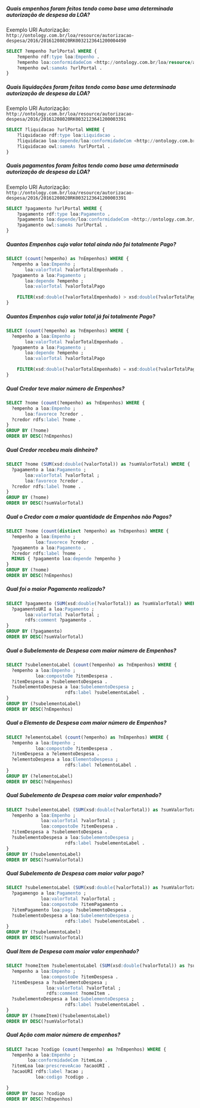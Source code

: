 ##### Quais empenhos foram feitos tendo como base uma determinada autorização de despesa da LOA?

Exemplo URI Autorização: `http://ontology.com.br/loa/resource/autorizacao-despesa/2016/20161208020RK0032123641200004490`

``` sql
SELECT ?empenho ?urlPortal WHERE {
    ?empenho rdf:type loa:Empenho .
	?empenho loa:conformidadeCom <http://ontology.com.br/loa/resource/autorizacao-despesa/2016/20161208020RK0032123641200004490> .
    ?empenho owl:sameAs ?urlPortal .
}
```

##### Quais liquidações foram feitas tendo como base uma determinada autorização de despesa da LOA?

Exemplo URI Autorização: `http://ontology.com.br/loa/resource/autorizacao-despesa/2016/20161208020RK0032123641200003391`

``` sql
SELECT ?liquidacao ?urlPortal WHERE {
    ?liquidacao rdf:type loa:Liquidacao .
	?liquidacao loa:depende/loa:conformidadeCom <http://ontology.com.br/loa/resource/autorizacao-despesa/2016/20161208020RK0032123641200003391> .
    ?liquidacao owl:sameAs ?urlPortal .
}
```

##### Quais pagamentos foram feitos tendo como base uma determinada autorização de despesa da LOA?

Exemplo URI Autorização: `http://ontology.com.br/loa/resource/autorizacao-despesa/2016/20161208020RK0032123641200003391`

``` sql
SELECT ?pagamento ?urlPortal WHERE {
    ?pagamento rdf:type loa:Pagamento .
	?pagamento loa:depende/loa:conformidadeCom <http://ontology.com.br/loa/resource/autorizacao-despesa/2016/20161208020RK0032123641200003391> .
    ?pagamento owl:sameAs ?urlPortal .
}
```

##### Quantos Empenhos cujo valor total ainda não foi totalmente Pago?

``` sql
SELECT (count(?empenho) as ?nEmpenhos) WHERE {
  ?empenho a loa:Empenho ;
       loa:valorTotal ?valorTotalEmpenhado .
  ?pagamento a loa:Pagamento ;
       loa:depende ?empenho ;
       loa:valorTotal ?valorTotalPago

	FILTER(xsd:double(?valorTotalEmpenhado) > xsd:double(?valorTotalPago))
}
```

##### Quantos Empenhos cujo valor total já foi totalmente Pago?

``` sql
SELECT (count(?empenho) as ?nEmpenhos) WHERE {
  ?empenho a loa:Empenho ;
       loa:valorTotal ?valorTotalEmpenhado .
  ?pagamento a loa:Pagamento ;
       loa:depende ?empenho ;
       loa:valorTotal ?valorTotalPago

	FILTER(xsd:double(?valorTotalEmpenhado) = xsd:double(?valorTotalPago))
}
```

##### Qual Credor teve maior número de Empenhos?

``` sql
SELECT ?nome (count(?empenho) as ?nEmpenhos) WHERE {
  ?empenho a loa:Empenho ;
       loa:favorece ?credor .
  ?credor rdfs:label ?nome .
}
GROUP BY (?nome)
ORDER BY DESC(?nEmpenhos)
```

##### Qual Credor recebeu mais dinheiro?

``` sql
SELECT ?nome (SUM(xsd:double(?valorTotal)) as ?sumValorTotal) WHERE {
  ?pagamento a loa:Pagamento ;
       loa:valorTotal ?valorTotal ;
       loa:favorece ?credor .
  ?credor rdfs:label ?nome .
}
GROUP BY (?nome)
ORDER BY DESC(?sumValorTotal)
```

##### Qual o Credor com a maior quantidade de Empenhos não Pagos?

``` sql
SELECT ?nome (count(distinct ?empenho) as ?nEmpenhos) WHERE {
  ?empenho a loa:Empenho ;
       	   loa:favorece ?credor .
  ?pagamento a loa:Pagamento .
  ?credor rdfs:label ?nome .
  MINUS { ?pagamento loa:depende ?empenho }
}
GROUP BY (?nome)
ORDER BY DESC(?nEmpenhos)
```

##### Qual foi o maior Pagamento realizado?

``` sql
SELECT ?pagamento (SUM(xsd:double(?valorTotal)) as ?sumValorTotal) WHERE {
  ?pagamentoURI a loa:Pagamento ;
       loa:valorTotal ?valorTotal ;
	   rdfs:comment ?pagamento .
}
GROUP BY (?pagamento)
ORDER BY DESC(?sumValorTotal)
```

##### Qual o Subelemento de Despesa com maior número de Empenhos?

``` sql
SELECT ?subelementoLabel (count(?empenho) as ?nEmpenhos) WHERE {
  ?empenho a loa:Empenho ;
           loa:compostoDe ?itemDespesa .
  ?itemDespesa a ?subelementoDespesa .
  ?subelementoDespesa a loa:SubelementoDespesa ;
                      rdfs:label ?subelementoLabel .
}
GROUP BY (?subelementoLabel)
ORDER BY DESC(?nEmpenhos)
```

##### Qual o Elemento de Despesa com maior número de Empenhos?

``` sql
SELECT ?elementoLabel (count(?empenho) as ?nEmpenhos) WHERE {
  ?empenho a loa:Empenho ;
           loa:compostoDe ?itemDespesa .
  ?itemDespesa a ?elementoDespesa .
  ?elementoDespesa a loa:ElementoDespesa ;
                      rdfs:label ?elementoLabel .
}
GROUP BY (?elementoLabel)
ORDER BY DESC(?nEmpenhos)
```

##### Qual Subelemento de Despesa com maior valor empenhado?

``` sql
SELECT ?subelementoLabel (SUM(xsd:double(?valorTotal)) as ?sumValorTotal) WHERE {
  ?empenho a loa:Empenho ;
             loa:valorTotal ?valorTotal ;
             loa:compostoDe ?itemDespesa .
  ?itemDespesa a ?subelementoDespesa .
  ?subelementoDespesa a loa:SubelementoDespesa ;
                      rdfs:label ?subelementoLabel .
}
GROUP BY (?subelementoLabel)
ORDER BY DESC(?sumValorTotal)
```

##### Qual Subelemento de Despesa com maior valor pago?

``` sql
SELECT ?subelementoLabel (SUM(xsd:double(?valorTotal)) as ?sumValorTotal) WHERE {
  ?pagamengo a loa:Pagamento ;
             loa:valorTotal ?valorTotal ;
             loa:compostoDe ?itemPagamento .
  ?itemPagamento loa:paga ?subelementoDespesa .
  ?subelementoDespesa a loa:SubelementoDespesa ;
                      rdfs:label ?subelementoLabel .
}
GROUP BY (?subelementoLabel)
ORDER BY DESC(?sumValorTotal)
```

##### Qual Item de Despesa com maior valor empenhado?

``` sql
SELECT ?nomeItem ?subelementoLabel (SUM(xsd:double(?valorTotal)) as ?sumValorTotal) WHERE {
  ?empenho a loa:Empenho ;
             loa:compostoDe ?itemDespesa .
  ?itemDespesa a ?subelementoDespesa ;
               loa:valorTotal ?valorTotal ;
 			   rdfs:comment ?nomeItem .
  ?subelementoDespesa a loa:SubelementoDespesa ;
                      rdfs:label ?subelementoLabel .
}
GROUP BY (?nomeItem)(?subelementoLabel)
ORDER BY DESC(?sumValorTotal)
```

##### Qual Ação com maior número de empenhos?

``` sql
SELECT ?acao ?codigo (count(?empenho) as ?nEmpenhos) WHERE {
  ?empenho a loa:Empenho ;
 		loa:conformidadeCom ?itemLoa .
  ?itemLoa loa:prescreveAcao ?acaoURI .
  ?acaoURI rdfs:label ?acao ;
           loa:codigo ?codigo .

}
GROUP BY ?acao ?codigo
ORDER BY DESC(?nEmpenhos)
```
